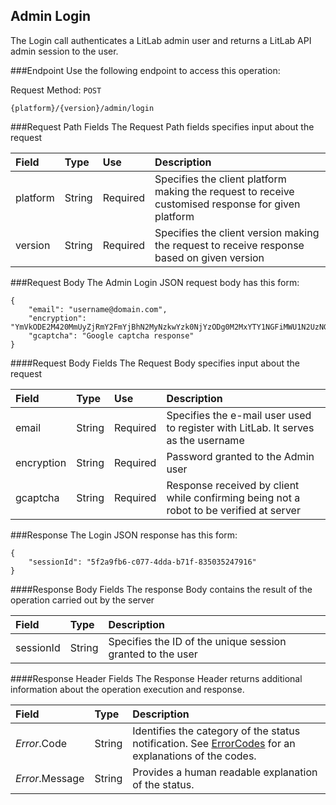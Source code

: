 Admin Login
------
The Login call authenticates a LitLab admin user and returns a LitLab API admin session to the user.

###Endpoint
Use the following endpoint to access this operation: 

Request Method: `POST`

	{platform}/{version}/admin/login

###Request Path Fields
The Request Path fields specifies input about the request

| Field          | Type        | Use          | Description                                                                                        |
|:---------------|:------------|:-------------|:---------------------------------------------------------------------------------------------------|
| platform       | String      | Required     | Specifies the client platform making the request to receive customised response for given platform |
| version        | String      | Required     | Specifies the client version making the request to receive response based on given version         |

###Request Body
The Admin Login JSON request body has this form:

    {
        "email": "username@domain.com",
        "encryption": "YmVkODE2M420MmUyZjRmY2FmYjBhN2MyNzkwYzk0NjYzODg0M2MxYTY1NGFiMWU1N2UzNGVlNDFmNWM4ZWYxNw==",
        "gcaptcha": "Google captcha response"
    }

####Request Body Fields
The Request Body specifies input about the request

| Field          | Type        | Use          | Description                                                                              |
|:---------------|:------------|:-------------|:-----------------------------------------------------------------------------------------|
| email          | String      | Required     | Specifies the e-mail user used to register with LitLab. It serves as the username        | 
| encryption     | String      | Required     | Password granted to the Admin user      |
| gcaptcha       | String      | Required     | Response received by client while confirming being not a robot to be verified at server  |

###Response
The Login JSON response has this form:

	{
	    "sessionId": "5f2a9fb6-c077-4dda-b71f-835035247916"
	}

####Response Body Fields
The response Body contains the result of the operation carried out by the server

| Field          | Type        | Description                                                |
|:---------------|:------------|:-----------------------------------------------------------|
| sessionId      | String      | Specifies the ID of the unique session granted to the user | 

####Response Header Fields
The Response Header returns additional information about the operation execution and response.

| Field            | Type        | Description                                                                                                      |
|:-----------------|:------------|:-----------------------------------------------------------------------------------------------------------------|
| _Error_.Code    | String      | Identifies the category of the status notification. See [ErrorCodes][] for an explanations of the codes.        |
| _Error_.Message | String      | Provides a human readable explanation of the status.                                                             |

[ErrorCodes]: ../../appendix/ErrorCodes.md
